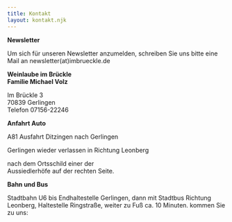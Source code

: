 ```yaml
---
title: Kontakt
layout: kontakt.njk
---
```

**Newsletter**

Um sich für unseren Newsletter anzumelden, schreiben Sie uns bitte eine Mail an newsletter(at)imbrueckle.de[](www.google.com)

**Weinlaube im Brückle**\
**Familie Michael Volz**     

Im Brückle 3\
70839 Gerlingen\
Telefon 07156-22246

**Anfahrt Auto**

A81 Ausfahrt Ditzingen nach Gerlingen  

Gerlingen wieder verlassen in Richtung Leonberg  

nach dem Ortsschild einer der\
Aussiedlerhöfe auf der rechten Seite.

**Bahn und Bus**

Stadtbahn U6 bis Endhaltestelle Gerlingen, dann mit Stadtbus Richtung Leonberg, Haltestelle Ringstraße, weiter zu Fuß ca. 10 Minuten. kommen Sie zu uns:
